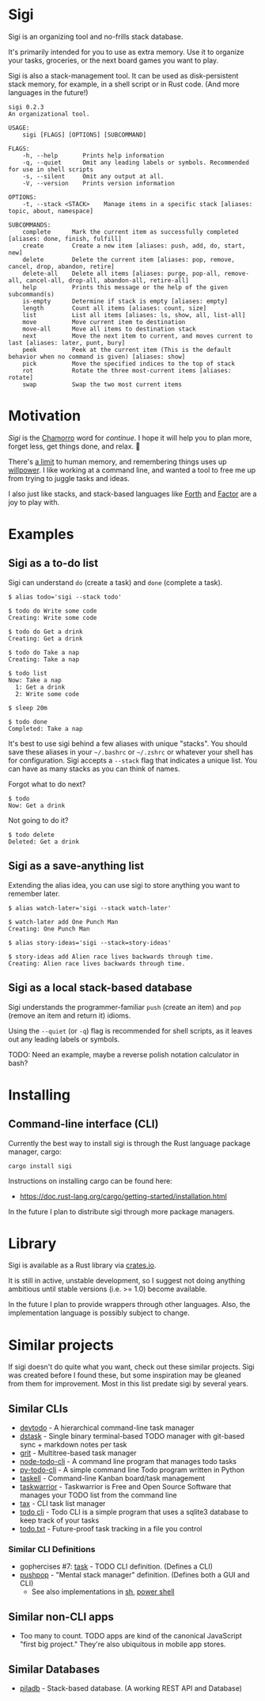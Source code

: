 # Sigi

Sigi is an organizing tool and no-frills stack database.

It's primarily intended for you to use as extra memory. Use it to organize your
tasks, groceries, or the next board games you want to play.

Sigi is also a stack-management tool. It can be used as disk-persistent stack
memory, for example, in a shell script or in Rust code. (And more languages in
the future!)

```
sigi 0.2.3
An organizational tool.

USAGE:
    sigi [FLAGS] [OPTIONS] [SUBCOMMAND]

FLAGS:
    -h, --help       Prints help information
    -q, --quiet      Omit any leading labels or symbols. Recommended for use in shell scripts
    -s, --silent     Omit any output at all.
    -V, --version    Prints version information

OPTIONS:
    -t, --stack <STACK>    Manage items in a specific stack [aliases: topic, about, namespace]

SUBCOMMANDS:
    complete      Mark the current item as successfully completed [aliases: done, finish, fulfill]
    create        Create a new item [aliases: push, add, do, start, new]
    delete        Delete the current item [aliases: pop, remove, cancel, drop, abandon, retire]
    delete-all    Delete all items [aliases: purge, pop-all, remove-all, cancel-all, drop-all, abandon-all, retire-all]
    help          Prints this message or the help of the given subcommand(s)
    is-empty      Determine if stack is empty [aliases: empty]
    length        Count all items [aliases: count, size]
    list          List all items [aliases: ls, show, all, list-all]
    move          Move current item to destination
    move-all      Move all items to destination stack
    next          Move the next item to current, and moves current to last [aliases: later, punt, bury]
    peek          Peek at the current item (This is the default behavior when no command is given) [aliases: show]
    pick          Move the specified indices to the top of stack
    rot           Rotate the three most-current items [aliases: rotate]
    swap          Swap the two most current items
```

# Motivation

_Sigi_ is the [Chamorro](https://en.wikipedia.org/wiki/Chamorro_language) word
for _continue_. I hope it will help you to plan more, forget less, get things
done, and relax. 🌴

There's [a limit](https://wiki.c2.com/?SevenPlusOrMinusTwo) to human memory, and
remembering things uses up [willpower](https://www.penguinrandomhouse.com/books/307740/willpower-by-roy-f-baumeister-and-john-tierney/).
I like working at a command line, and wanted a tool to free me up from trying to
juggle tasks and ideas.

I also just like stacks, and stack-based languages like
[Forth](https://en.wikipedia.org/wiki/Forth_(programming_language)) and
[Factor](https://factorcode.org) are a joy to play with.

# Examples

## Sigi as a to-do list

Sigi can understand `do` (create a task) and `done` (complete a task).

```
$ alias todo='sigi --stack todo'

$ todo do Write some code
Creating: Write some code

$ todo do Get a drink
Creating: Get a drink

$ todo do Take a nap
Creating: Take a nap

$ todo list
Now: Take a nap
  1: Get a drink
  2: Write some code

$ sleep 20m

$ todo done
Completed: Take a nap
```

It's best to use sigi behind a few aliases with unique "stacks". You should
save these aliases in your `~/.bashrc` or `~/.zshrc` or whatever your shell has
for configuration. Sigi accepts a `--stack` flag that indicates a unique list.
You can have as many stacks as you can think of names.

Forgot what to do next?

```
$ todo
Now: Get a drink
```

Not going to do it?

```
$ todo delete
Deleted: Get a drink
```

## Sigi as a save-anything list

Extending the alias idea, you can use sigi to store anything you want to
remember later.

```
$ alias watch-later='sigi --stack watch-later'

$ watch-later add One Punch Man
Creating: One Punch Man
```

```
$ alias story-ideas='sigi --stack=story-ideas'

$ story-ideas add Alien race lives backwards through time.
Creating: Alien race lives backwards through time.
```

## Sigi as a local stack-based database

Sigi understands the programmer-familiar `push` (create an item) and `pop`
(remove an item and return it) idioms.

Using the `--quiet` (or `-q`) flag is recommended for shell scripts, as it
leaves out any leading labels or symbols.

TODO: Need an example, maybe a reverse polish notation calculator in bash?

# Installing

## Command-line interface (CLI)

Currently the best way to install sigi is through the Rust language package
manager, cargo:

```
cargo install sigi
```

Instructions on installing cargo can be found here:

- https://doc.rust-lang.org/cargo/getting-started/installation.html

In the future I plan to distribute sigi through more package managers.

# Library

Sigi is available as a Rust library via [crates.io](https://crates.io/crates/sigi).

It is still in active, unstable development, so I suggest not doing anything
ambitious until stable versions (i.e. >= 1.0) become available.

In the future I plan to provide wrappers through other languages. Also, the
implementation language is possibly subject to change.

# Similar projects

If sigi doesn't do quite what you want, check out these similar projects. Sigi
was created before I found these, but some inspiration may be gleaned from them
for improvement. Most in this list predate sigi by several years.

## Similar CLIs

- [devtodo](https://swapoff.org/devtodo.html) - A hierarchical command-line task manager
- [dstask](https://github.com/naggie/dstask) - Single binary terminal-based TODO manager with git-based sync + markdown notes per task
- [grit](https://github.com/climech/grit) - Multitree-based task manager
- [node-todo-cli](https://www.npmjs.com/package/node-todo-cli) - A command line program that manages todo tasks
- [py-todo-cli](https://github.com/Mantaseus/Todo-CLI) - A simple command line Todo program written in Python
- [taskell](https://taskell.app) - Command-line Kanban board/task management
- [taskwarrior](https://taskwarrior.org) - Taskwarrior is Free and Open Source Software that manages your TODO list from the command line
- [tax](https://github.com/netgusto/tax) - CLI task list manager
- [todo cli](https://gitlab.com/bigfiga99/todo-cli) - Todo CLI is a simple program that uses a sqlite3 database to keep track of your tasks
- [todo.txt](http://todotxt.org) - Future-proof task tracking in a file you control

### Similar CLI Definitions

- gophercises #7: [task](https://github.com/gophercises/task) - TODO CLI definition. (Defines a CLI)
- [pushpop](https://github.com/secretGeek/pushpop) - "Mental stack manager" definition. (Defines both a GUI and CLI)
  - See also implementations in [sh](https://paste.sr.ht/~erazemkokot/c6aeb2a7bc25049d08825b3cc7aea63b5cf72a08), [power shell](https://github.com/kberridge/psushpop/blob/master/psushpop.psm1)

## Similar non-CLI apps

- Too many to count. TODO apps are kind of the canonical JavaScript "first big project." They're also ubiquitous in mobile app stores.

## Similar Databases

- [piladb](https://github.com/fern4lvarez/piladb) - Stack-based database. (A working REST API and Database)
